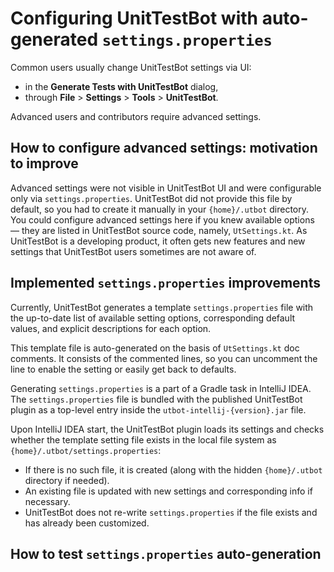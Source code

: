 # Configuring UnitTestBot with auto-generated `settings.properties`

Common users usually change UnitTestBot settings via UI:
* in the **Generate Tests with UnitTestBot** dialog,
* through **File** > **Settings** > **Tools** > **UnitTestBot**.

Advanced users and contributors require advanced settings.

## How to configure advanced settings: motivation to improve

Advanced settings were not visible in UnitTestBot UI and were configurable only via `settings.properties`. 
UnitTestBot did not provide this file by default, so you had to create it manually in your `{home}/.utbot` directory. 
You could configure advanced settings here if you knew available options — they are listed in UnitTestBot source code, 
namely, `UtSettings.kt`. As UnitTestBot is a developing product, it often gets new features and new settings 
that UnitTestBot users sometimes are not aware of. 

## Implemented `settings.properties` improvements 

Currently, UnitTestBot generates a template `settings.properties` file with the up-to-date list of available setting 
options, corresponding default values, and explicit descriptions for each option.

This template file is auto-generated on the basis of `UtSettings.kt` doc comments. It consists of 
the commented lines, so you can uncomment the line to enable the setting or easily get back to defaults.

Generating `settings.properties` is a part of a Gradle task in IntelliJ IDEA. The `settings.properties` file is 
bundled with the published UnitTestBot plugin as a top-level entry inside the `utbot-intellij-{version}.jar` file.

Upon IntelliJ IDEA start, the UnitTestBot plugin loads its settings and checks whether the template setting file exists 
in the local file system as `{home}/.utbot/settings.properties`:
* If there is no such file, it is created (along with the hidden `{home}/.utbot` directory if needed).
* An existing file is updated with new settings and corresponding info if necessary.
* UnitTestBot does not re-write `settings.properties` if the file exists and has already been customized.

## How to test `settings.properties` auto-generation

[//]: # (For testing scenarios, please refer to #TODO.)